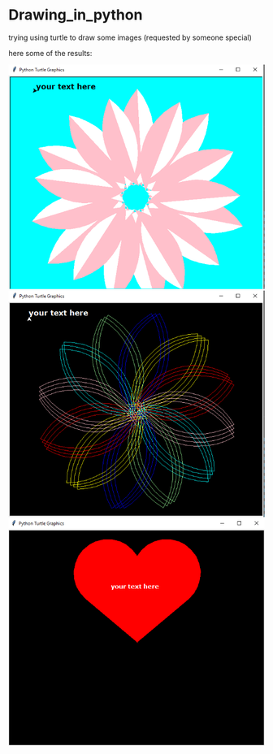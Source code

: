 # Drawing_in_python
trying using turtle to draw some images (requested by someone special)

here some of the results:

![flower drawing](https://github.com/adhamerlangga/Drawing_in_python/blob/main/draw%20result/flower%20script%20result.png)
![galactic flower drawing](https://github.com/adhamerlangga/Drawing_in_python/blob/main/draw%20result/galactic%20flower%20script%20result.png)
![love drawing](https://github.com/adhamerlangga/Drawing_in_python/blob/main/draw%20result/love%20script%20result.png)